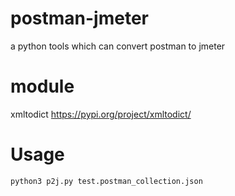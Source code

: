 # postman-jmeter
a python tools which can convert postman to jmeter
# module
xmltodict https://pypi.org/project/xmltodict/
# Usage
`python3 p2j.py test.postman_collection.json`
